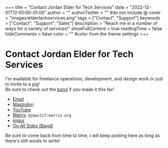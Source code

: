 +++
title = "Contact Jordan Elder for Tech Services"
date = "2022-12-01T12:00:00-01:00"
author = ""
authorTwitter = "" #do not include @
cover = "images/eldertechservices.png"
tags = ["Contact", "Support"]
keywords = ["Contact", "Support", "Sales"]
description = "Reach me in a number of ways for a variety of services!"
showFullContent = true
readingTime = false
hideComments = false
color = "" #color from the theme settings
+++

# Contact Jordan Elder for Tech Services

I'm available for freelance operations, development, and design work or just to invite to a gig!  
Be sure to check out the [band]() if you made it this far!  

* [Email](mailto:jordanelder10@gmail.com)
* [Mastodon](https://fosstodon.org/@Jordanielder)
* [YouTube](https://www.youtube.com/@jmac217x)
* [Matrix](https://matrix.org/): `@jmac217:matrix.org`
* [imgur](https://imgur.com/user/Jmac217)
* [On All Sides (Band)](https://www.youtube.com/@onallsides8083)

Be sure to come back from time to time, I will keep posting here as long as there's still words to write!